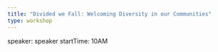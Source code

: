 ```yaml
---
title: "Divided we Fall: Welcoming Diversity in our Communities"
type: workshop
---
```

speaker: speaker
startTime: 10AM